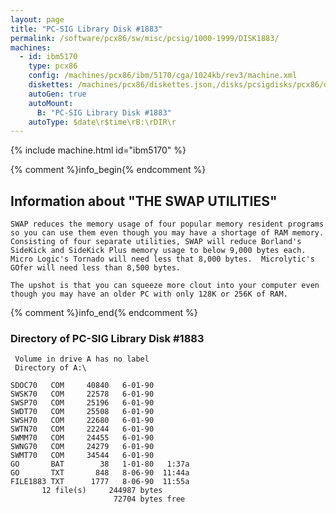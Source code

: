 ```yaml
---
layout: page
title: "PC-SIG Library Disk #1883"
permalink: /software/pcx86/sw/misc/pcsig/1000-1999/DISK1883/
machines:
  - id: ibm5170
    type: pcx86
    config: /machines/pcx86/ibm/5170/cga/1024kb/rev3/machine.xml
    diskettes: /machines/pcx86/diskettes.json,/disks/pcsigdisks/pcx86/diskettes.json
    autoGen: true
    autoMount:
      B: "PC-SIG Library Disk #1883"
    autoType: $date\r$time\rB:\rDIR\r
---
```


{% include machine.html id="ibm5170" %}

{% comment %}info_begin{% endcomment %}

## Information about "THE SWAP UTILITIES"

    SWAP reduces the memory usage of four popular memory resident programs
    so you can use them even though you may have a shortage of RAM memory.
    Consisting of four separate utilities, SWAP will reduce Borland's
    SideKick and SideKick Plus memory usage to below 9,000 bytes each.
    Micro Logic's Tornado will need less that 8,000 bytes.  Microlytic's
    GOfer will need less than 8,500 bytes.
    
    The upshot is that you can squeeze more clout into your computer even
    though you may have an older PC with only 128K or 256K of RAM.
{% comment %}info_end{% endcomment %}


### Directory of PC-SIG Library Disk #1883

     Volume in drive A has no label
     Directory of A:\

    SDOC70   COM     40840   6-01-90
    SWSK70   COM     22578   6-01-90
    SWSP70   COM     25196   6-01-90
    SWDT70   COM     25508   6-01-90
    SWSH70   COM     22680   6-01-90
    SWTN70   COM     22244   6-01-90
    SWMM70   COM     24455   6-01-90
    SWNG70   COM     24279   6-01-90
    SWMT70   COM     34544   6-01-90
    GO       BAT        38   1-01-80   1:37a
    GO       TXT       848   8-06-90  11:44a
    FILE1883 TXT      1777   8-06-90  11:55a
           12 file(s)     244987 bytes
                           72704 bytes free
